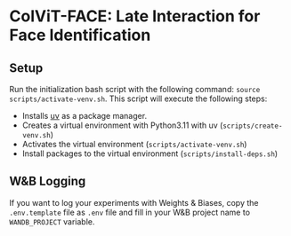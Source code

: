 # ColViT-FACE: Late Interaction for Face Identification

## Setup 

Run the initialization bash script with the following command: `source scripts/activate-venv.sh`. This script will execute the following steps:
- Installs [uv](https://docs.astral.sh/uv/getting-started/installation/#standalone-installer) as a package manager.
- Creates a virtual environment with Python3.11 with uv (`scripts/create-venv.sh`)
- Activates the virtual environment (`scripts/activate-venv.sh`)
- Install packages to the virtual environment (`scripts/install-deps.sh`)

## W&B Logging
If you want to log your experiments with Weights & Biases, copy the `.env.template` file as `.env` file and fill in your W&B project name to `WANDB_PROJECT` variable.